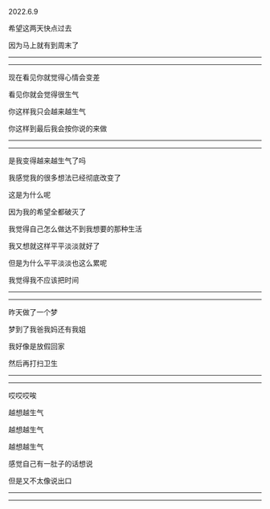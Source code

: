 2022.6.9

希望这两天快点过去

因为马上就有到周末了

---------

----------

现在看见你就觉得心情会变差

看见你就会觉得很生气

你这样我只会越来越生气

你这样到最后我会按你说的来做

--------

-----------

是我变得越来越生气了吗

我感觉我的很多想法已经彻底改变了

这是为什么呢

因为我的希望全都破灭了

我觉得自己怎么做达不到我想要的那种生活

我又想就这样平平淡淡就好了

但是为什么平平淡淡也这么累呢

我觉得我不应该把时间

--------

-----------

昨天做了一个梦

梦到了我爸我妈还有我姐

我好像是放假回家

然后再打扫卫生



---------

-------

哎哎哎唉

越想越生气

越想越生气

越想越生气

感觉自己有一肚子的话想说

但是又不太像说出口



--------

-------------

